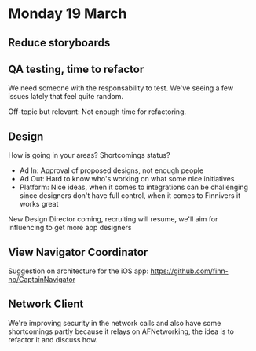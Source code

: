 # Monday 19 March

## Reduce storyboards

## QA testing, time to refactor

We need someone with the responsability to test. We've seeing a few issues lately that feel quite random. 

Off-topic but relevant: Not enough time for refactoring.

## Design

How is going in your areas? Shortcomings status?

- Ad In: Approval of proposed designs, not enough people
- Ad Out: Hard to know who's working on what some nice initiatives
- Platform: Nice ideas, when it comes to integrations can be challenging since designers don't have full control, when it comes to Finnivers it works great

New Design Director coming, recruiting will resume, we'll aim for influencing to get more app designers

## View Navigator Coordinator

Suggestion on architecture for the iOS app: https://github.com/finn-no/CaptainNavigator

## Network Client

We're improving security in the network calls and also have some shortcomings partly because it relays on AFNetworking, the idea is to refactor it and discuss how.
